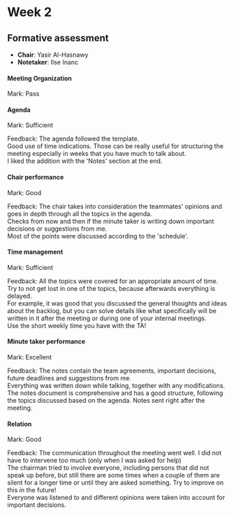 
# Week 2

## Formative assessment

- **Chair**: Yasir Al-Hasnawy
- **Notetaker**: Ilse Inanc


#### Meeting Organization

Mark: Pass

#### Agenda

Mark: Sufficient

Feedback: The agenda followed the template.  
Good use of time indications. Those can be really useful for structuring the meeting especially in weeks that you have much to talk about.  
I liked the addition with the 'Notes' section at the end.

#### Chair performance

Mark: Good

Feedback: The chair takes into consideration the teammates' opinions and goes in depth through all the topics in the agenda.    
Checks from now and then if the minute taker is writing down important decisions or suggestions from me.    
Most of the points were discussed according to the 'schedule'.

#### Time management

Mark: Sufficient

Feedback: All the topics were covered for an appropriate amount of time.  
Try to not get lost in one of the topics, because afterwards everything is delayed.   
For example, it was good that you discussed the general thoughts and ideas about the backlog, but you can solve details like what specifically will be written in it after the meeting or during one of your internal meetings.  
Use the short weekly time you have with the TA!

#### Minute taker performance

Mark: Excellent

Feedback: The notes contain the team agreements, important decisions, future deadlines and suggestions from me.  
Everything was written down while talking, together with any modifications.  
The notes document is comprehensive and has a good structure, following the topics discussed based on the agenda.
Notes sent right after the meeting.

#### Relation

Mark: Good

Feedback: The communication throughout the meeting went well. I did not have to intervene too much (only when I was asked for help)  
The chairman tried to involve everyone, including persons that did not speak up before, but still there are some times when a couple of them are silent for a longer time or until they are asked something. Try to improve on this in the future!  
Everyone was listened to and different opinions were taken into account for important decisions.

